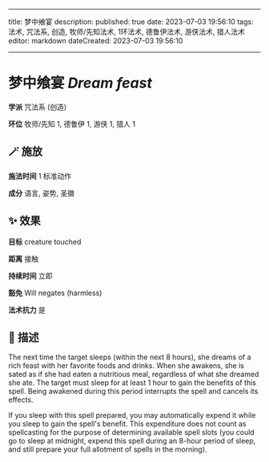 
---
title: 梦中飨宴
description: 
published: true
date: 2023-07-03 19:56:10
tags: 法术, 咒法系, 创造, 牧师/先知法术, 1环法术, 德鲁伊法术, 游侠法术, 猎人法术
editor: markdown
dateCreated: 2023-07-03 19:56:10

---

# **梦中飨宴** *Dream feast*

**学派** 咒法系 (创造) 

**环位** 牧师/先知 1, 德鲁伊 1, 游侠 1, 猎人 1

## 🪄 施放

**施法时间** 1 标准动作

**成分** 语言, 姿势, 圣徽

## ✨ 效果 

**目标** creature touched 

**距离** 接触  

**持续时间** 立即 

**豁免** Will negates (harmless)

**法术抗力** 是

## 📖 描述

The next time the target sleeps (within the next 8 hours), she dreams of a rich feast with her favorite foods and drinks. When she awakens, she is sated as if she had eaten a nutritious meal, regardless of what she dreamed she ate. The target must sleep for at least 1 hour to gain the benefits of this spell. Being awakened during this period interrupts the spell and cancels its effects.

If you sleep with this spell prepared, you may automatically expend it while you sleep to gain the spell's benefit. This expenditure does not count as spellcasting for the purpose of determining available spell slots (you could go to sleep at midnight, expend this spell during an 8-hour period of sleep, and still prepare your full allotment of spells in the morning).
    
